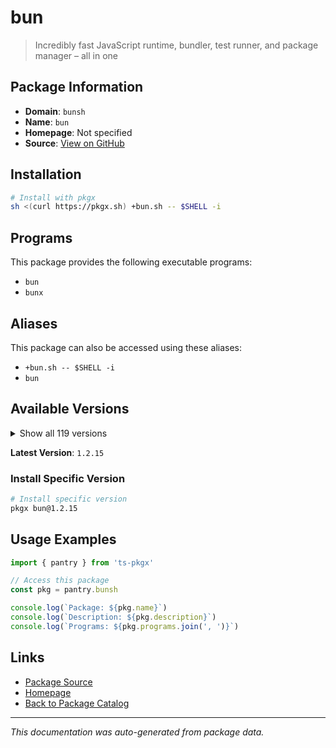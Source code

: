 # bun

> Incredibly fast JavaScript runtime, bundler, test runner, and package manager – all in one

## Package Information

- **Domain**: `bunsh`
- **Name**: `bun`
- **Homepage**: Not specified
- **Source**: [View on GitHub](https://github.com/pkgxdev/pantry/tree/main/projects/bun.sh/package.yml)

## Installation

```bash
# Install with pkgx
sh <(curl https://pkgx.sh) +bun.sh -- $SHELL -i
```

## Programs

This package provides the following executable programs:

- `bun`
- `bunx`

## Aliases

This package can also be accessed using these aliases:

- `+bun.sh -- $SHELL -i`
- `bun`

## Available Versions

<details>
<summary>Show all 119 versions</summary>

- `1.2.15`, `1.2.14`, `1.2.13`, `1.2.12`, `1.2.11`
- `1.2.10`, `1.2.9`, `1.2.8`, `1.2.7`, `1.2.6`
- `1.2.5`, `1.2.4`, `1.2.3`, `1.2.2`, `1.2.1`
- `1.2.0`, `1.1.45`, `1.1.44`, `1.1.43`, `1.1.42`
- `1.1.41`, `1.1.40`, `1.1.39`, `1.1.38`, `1.1.37`
- `1.1.36`, `1.1.35`, `1.1.34`, `1.1.33`, `1.1.32`
- `1.1.31`, `1.1.30`, `1.1.29`, `1.1.28`, `1.1.27`
- `1.1.26`, `1.1.25`, `1.1.24`, `1.1.23`, `1.1.22`
- `1.1.21`, `1.1.20`, `1.1.19`, `1.1.18`, `1.1.17`
- `1.1.16`, `1.1.15`, `1.1.14`, `1.1.13`, `1.1.12`
- `1.1.11`, `1.1.10`, `1.1.9`, `1.1.8`, `1.1.7`
- `1.1.6`, `1.1.5`, `1.1.4`, `1.1.3`, `1.1.2`
- `1.1.1`, `1.1.0`, `1.0.36`, `1.0.35`, `1.0.34`
- `1.0.33`, `1.0.32`, `1.0.31`, `1.0.30`, `1.0.29`
- `1.0.28`, `1.0.27`, `1.0.26`, `1.0.25`, `1.0.24`
- `1.0.23`, `1.0.22`, `1.0.21`, `1.0.20`, `1.0.19`
- `1.0.18`, `1.0.17`, `1.0.16`, `1.0.14`, `1.0.13`
- `1.0.12`, `1.0.11`, `1.0.10`, `1.0.9`, `1.0.8`
- `1.0.7`, `1.0.6`, `1.0.5`, `1.0.4`, `1.0.3`
- `1.0.2`, `1.0.1`, `1.0.0`, `0.8.1`, `0.8.0`
- `0.7.2`, `0.7.1`, `0.7.0`, `0.6.14`, `0.6.13`
- `0.6.12`, `0.6.11`, `0.6.10`, `0.6.8`, `0.6.7`
- `0.6.6`, `0.6.5`, `0.6.4`, `0.6.3`, `0.6.2`
- `0.6.1`, `0.6.0`, `0.5.9`, `0.5.6`

</details>

**Latest Version**: `1.2.15`

### Install Specific Version

```bash
# Install specific version
pkgx bun@1.2.15
```

## Usage Examples

```typescript
import { pantry } from 'ts-pkgx'

// Access this package
const pkg = pantry.bunsh

console.log(`Package: ${pkg.name}`)
console.log(`Description: ${pkg.description}`)
console.log(`Programs: ${pkg.programs.join(', ')}`)
```

## Links

- [Package Source](https://github.com/pkgxdev/pantry/tree/main/projects/bun.sh/package.yml)
- [Homepage](#)
- [Back to Package Catalog](../package-catalog.md)

---

*This documentation was auto-generated from package data.*
